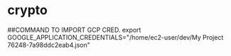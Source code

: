 

# crypto

##COMMAND TO IMPORT GCP CRED.
export GOOGLE_APPLICATION_CREDENTIALS="/home/ec2-user/dev/My Project 76248-7a98ddc2eab4.json"

